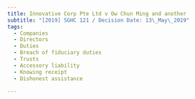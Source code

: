 ```yaml
---
title: Innovative Corp Pte Ltd v Ow Chun Ming and another
subtitle: "[2019] SGHC 121 / Decision Date: 13\_May\_2019"
tags:
  - Companies
  - Directors
  - Duties
  - Breach of fiduciary duties
  - Trusts
  - Accessory liability
  - Knowing receipt
  - Dishonest assistance

---
```

